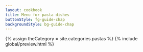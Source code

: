 ```yaml
---
layout: cookbook
title: Menu for pasta dishes
buttonStyle: fg-guide-chap
backgroundStyle: bg-guide-chap
---
```

<div class="container">
{% assign theCategory = site.categories.pastas %}
{% include global/preview.html %}

</div>